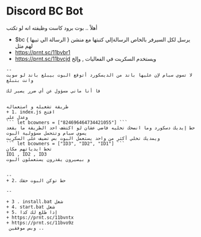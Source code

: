 # Discord BC Bot
أهلاً .. 
بوت برود كاست وظيفته انه لو تكتب
+ $bc { الرسالة الي تبيها } 
يرسل لكل السيرفر بالخاص الرسالةإلي كتبتها مع منشن لهم مثل 
+ https://prnt.sc/11bvbr1
+ https://prnt.sc/11bvcjd
ويستخدم السكربت في الفعاليات , وإلخ

``` 
--
لا تسوي سبام لإن عليها باند من الديسكورد أتوقع البوت بيبلع باند لو سويت وانت بتبلع

فا أنا ماني مسؤول عن أي ضرر يصير لك 


طريقة تشغيله و استعماله
+ 1. index.js افتح 
وعدل على 
``` let bcowners = ["824696464734421055"] ``` 
حط إيديك دسكورد وما انصحك تخليه فاضي عشان لو اكتشف احد الطريقة ما يقعد يسوي سبام وتتحمل مسؤولية البوت
ويمديك تخلي أكثر من واحد يستعمل البوت بس تضيف على السكربت
``` let bcowners = ["ID3", "ID2", "ID1"] ```
تحط ايدياتهم مكان 
ID1 , ID2 , ID3 
و بيصيرون يقدرون يستعملون البوت 


--
+ 2. حط توكن البوت حقك 

-- 

+ 3 . install.bat شغل
+ 4. start.bat شغل
+ 5. إذا طلع لك كذا
+ https://prnt.sc/11bvntx
+ https://prnt.sc/11bvo9z
 وبس موفقين ..
 ```
